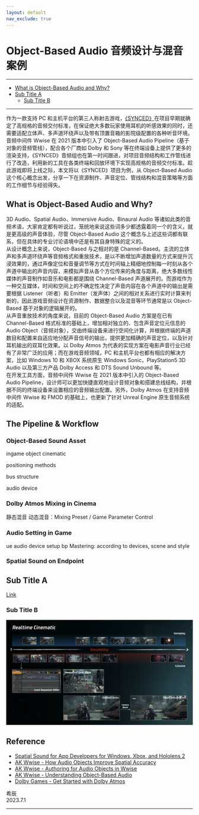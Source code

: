 ```yaml
---
layout: default
nav_exclude: true
---
```


# Object-Based Audio 音频设计与混音案例

***
<!-- Start Document Outline -->

* [What is Object-Based Audio and Why?](#what-is-object-based-audio-and-why)
* [Sub Title A](#sub-title-a)
	* [Sub Title B](#sub-title-b)

<!-- End Document Outline -->
***

作为一款支持 PC 和主机平台的第三人称射击游戏，[《SYNCED》](https://www.syncedthegame.com/)在项目早期就确定了高规格的音频交付标准，在保证绝大多数玩家使用耳机的听感效果的同时，还需要适配立体声、多声道环绕声以及带有顶置音箱的影院级配置的各种听音环境。音频中间件 Wwise 在 2021 版本中引入了 Object-Based Audio Pipeline（基于对象的音频管线），配合各个厂商如 Dolby 和 Sony 等在终端设备上提供了更多的渲染支持，《SYNCED》音频组也在第一时间跟进，对项目音频结构和工作管线进行了改造，利用新的工具在各类终端和回放环境下实现高规格的音频交付标准。趁此游戏即将上线之际，本文将以《SYNCED》项目为例，从 Object-Based Audio 这个核心概念出发，分享一下在资源制作、声音定位、管线结构和混音策略等方面的工作细节与经验得失。

## What is Object-Based Audio and Why?

3D Audio、Spatial Audio、Immersive Audio、Binaural Audio 等诸如此类的音频术语，大家肯定都有听说过，笼统地来说这些词多少都透露着同一个的含义，就是更高级的声音体验，尽管 Object-Based Audio 这个概念与上述这些词都有联系，但在具体的专业讨论语境中还是有其自身特殊的定义的。  
从设计概念上来说，Object-Based 与之相对的是 Channel-Based。主流的立体声和多声道环绕声等音频格式和重放技术，是以不断增加声道数量的方式来提升沉浸效果的，通过声像定位和音量调节等方式在时间轴上精细地控制每一时刻从各个声道中输出的声音内容，来模拟声音从各个方位传来的角度与距离，绝大多数线性媒体的声音制作如音乐和电影都是围绕 Channel-Based 声道展开的。而游戏作为一种交互媒体，时间和空间上的不确定性决定了声音内容在各个声道中的输出是需要根据 Listener（听者）和 Emitter（发声体）之间的相对关系进行实时计算来判断的，因此游戏音频设计在资源制作、数据整合以及混音等环节通常是以 Object-Based 基于对象的逻辑展开的。  
从声音重放技术的角度来说，目前的 Object-Based Audio 方案是在已有 Channel-Based 格式标准的基础上，增加相对独立的、包含声音定位元信息的 Audio Object（音频对象），交由终端设备来进行空间化计算，并根据终端的声道数目和配置来自适应地分配声音信号的输出，提供更加精确的声音定位，以及针对耳机输出的双耳化效果。以 Dolby Atmos 为代表的实现方案在电影声音行业已经有了非常广泛的应用；而在游戏音频领域，PC 和主机平台也都有相应的解决方案，比如 Windows 10 和 XBOX 系统原生 Windows Sonic，PlayStation5 3D Audio 以及第三方产品 Dolby Access 和 DTS Sound Unbound 等。  
在开发工具方面，音频中间件 Wwise 在 2021 版本中引入的 Object-Based Audio Pipeline，设计师可以更加快捷直观地设计音频对象和搭建总线结构，并根据不同的终端设备来设置相应的音频输出配置。另外，Dolby Atmos 在支持音频中间件 Wwise 和 FMOD 的基础上，也更新了针对 Unreal Engine 原生音频系统的适配。

## The Pipeline & Workflow


### Object-Based Sound Asset

ingame object
cinematic

positioning methods

bus structure

audio device

### 

### Dolby Atmos Mixing in Cinema

静态混音
动态混音：Mixing Preset / Game Parameter Control

### Audio Setting in Game

ue audio device setup bp
Mastering: according to devices, scene and style

### Spatial Sound on Endpoint


## Sub Title A

[Link](https://en.wikipedia.org/wiki/Cutscene)

### Sub Title B

![PicLink](Audio-Design-Pipeline-of-Realtime-Cinematic-in-Object-Based-Audio/RealtimeCinematic.png)


## Reference

- [Spatial Sound for App Developers for Windows, Xbox, and Hololens 2](https://learn.microsoft.com/en-us/windows/win32/coreaudio/spatial-sound)
- [AK Wwise - How Audio Objects Improve Spatial Accuracy](https://blog.audiokinetic.com/en/how-audio-objects-improve-spatial-accuracy)
- [AK Wwise - Authoring for Audio Objects in Wwise](https://blog.audiokinetic.com/en/authoring-for-audio-objects-in-wwise)
- [AK Wwise - Understanding Object-Based Audio](https://www.audiokinetic.com/en/library/edge/?source=Help&id=object_based_audio_overview)
- [Dolby Games - Get Started with Dolby Atmos](https://games.dolby.com/atmos)


希辰  
2023.7.1

***